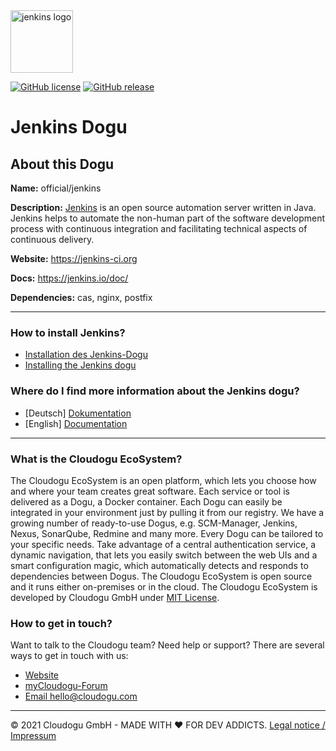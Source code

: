 <img src="https://cloudogu.com/images/dogus/jenkins.png" alt="jenkins logo" height="100px">

[![GitHub license](https://img.shields.io/github/license/cloudogu/jenkins.svg)](https://github.com/cloudogu/jenkins/blob/master/LICENSE)
[![GitHub release](https://img.shields.io/github/release/cloudogu/jenkins.svg)](https://github.com/cloudogu/jenkins/releases)

# Jenkins Dogu

## About this Dogu

**Name:** official/jenkins

**Description:** [Jenkins](https://en.wikipedia.org/wiki/Jenkins_(software)) is an open source automation server written
in Java. Jenkins helps to automate the non-human part of the software development process with continuous integration
and facilitating technical aspects of continuous delivery.

**Website:** https://jenkins-ci.org

**Docs:** https://jenkins.io/doc/

**Dependencies:** cas, nginx, postfix

---

### How to install Jenkins?

- [Installation des Jenkins-Dogu](docs/operations/Install_Jenkins_de.md)
- [Installing the Jenkins dogu](docs/operations/Install_Jenkins_en.md)

### Where do I find more information about the Jenkins dogu?

- [Deutsch] [Dokumentation](docs/getting_started_de.md)
- [English] [Documentation](docs/getting_started_en.md)

---

### What is the Cloudogu EcoSystem?

The Cloudogu EcoSystem is an open platform, which lets you choose how and where your team creates great software. Each
service or tool is delivered as a Dogu, a Docker container. Each Dogu can easily be integrated in your environment just
by pulling it from our registry. We have a growing number of ready-to-use Dogus, e.g. SCM-Manager, Jenkins, Nexus,
SonarQube, Redmine and many more. Every Dogu can be tailored to your specific needs. Take advantage of a central
authentication service, a dynamic navigation, that lets you easily switch between the web UIs and a smart configuration
magic, which automatically detects and responds to dependencies between Dogus. The Cloudogu EcoSystem is open source and
it runs either on-premises or in the cloud. The Cloudogu EcoSystem is developed by Cloudogu GmbH
under [MIT License](https://cloudogu.com/license.html).

### How to get in touch?

Want to talk to the Cloudogu team? Need help or support? There are several ways to get in touch with us:

* [Website](https://cloudogu.com)
* [myCloudogu-Forum](https://forum.cloudogu.com/topic/34?ctx=1)
* [Email hello@cloudogu.com](mailto:hello@cloudogu.com)

---
&copy; 2021 Cloudogu GmbH - MADE WITH :heart:&nbsp;FOR DEV
ADDICTS. [Legal notice / Impressum](https://cloudogu.com/imprint.html)

